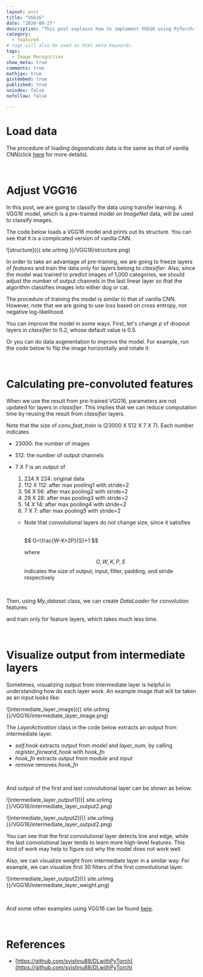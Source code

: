 ```yaml
---
layout: post
title: "VGG16"
date: "2020-08-27"
description: "This post explains how to implement VGG16 using PyTorch-from adjusting model for particular data to visualizing the output from intermediate layer using dogsandcats dataset."
category: 
  - featured
# tags will also be used as html meta keywords.
tags:
  - Image Recognition
show_meta: true
comments: true
mathjax: true
gistembed: true
published: true
noindex: false
nofollow: false

---
```


# Load data

The procedure of loading *dogsandcats* data is the same as that of vanilla CNN(click [here](https://github.com/ykkim123/Data_Science/blob/master/Vanilla_CNN/Vanilla_CNN-dogsandcats1.ipynb) for more details).

<code data-gist-id="722060d632bcf1d1d26bd96510325623" data-gist-file="VGG16-dogsandcats.py" data-gist-line="28-35,40,41-42"></code>

<br>

# Adjust VGG16

In this post, we are going to classify the data using transfer learning. A VGG16 model, which is a pre-trained model on *ImageNet* data, will be used to classify images.

The code below loads a VGG16 model and prints out its structure. You can see that it is a complicated version of vanilla CNN.

<code data-gist-id="722060d632bcf1d1d26bd96510325623" data-gist-file="VGG16-dogsandcats.py" data-gist-line="52-53,59"></code>

![structure]({{ site.urlimg }}/VGG16/structure.png)

In order to take an advantage of pre-training, we are going to freeze layers of *features* and train the data only for layers belong to *classifier*. Also, since the model was trained to predict images of 1,000 categories, we should adjust the number of output channels in the last linear layer so that the algorithm classifies images into either dog or cat.

<code data-gist-id="722060d632bcf1d1d26bd96510325623" data-gist-file="VGG16-dogsandcats.py" data-gist-line="65-68"></code>

The procedure of training the model is similar to that of vanilla CNN. However, note that we are going to use loss based on cross entropy, not negative log-likelihood.

<code data-gist-id="722060d632bcf1d1d26bd96510325623" data-gist-file="VGG16-dogsandcats.py" data-gist-line="74-105"></code>

<code data-gist-id="722060d632bcf1d1d26bd96510325623" data-gist-file="VGG16-dogsandcats.py" data-gist-line="111-125"></code>

You can improve the model in some ways. First, let's change *p* of dropout layers in *classifier* to 0.2, whose default value is 0.5.

<code data-gist-id="722060d632bcf1d1d26bd96510325623" data-gist-file="VGG16-dogsandcats.py" data-gist-line="151-155"></code>

Or you can do data augmentation to improve the model. For example, run the code below to flip the image horizontally and rotate it.

<code data-gist-id="722060d632bcf1d1d26bd96510325623" data-gist-file="VGG16-dogsandcats.py" data-gist-line="215-219"></code>

<br>

# Calculating pre-convoluted features

When we use the result from pre-trained VGG16, parameters are not updated for layers in *classifier*. This implies that we can reduce computation time by reusing the result from *classifier* layers.  

<code data-gist-id="722060d632bcf1d1d26bd96510325623" data-gist-file="VGG16-dogsandcats.py" data-gist-line="271-284,289-291"></code>

Note that the size of *conv_feat_train* is (23000 X 512 X 7 X 7). Each number indicates

- 23000: the number of images

- 512: the number of output channels

- 7 X 7 is an output of

  1. 224 X 224: original data
  2. 112 X 112: after max pooling1 with stride=2
  3. 56 X 56: after max pooling2 with stride=2
  4. 28 X 28: after max pooling3 with stride=2
  5. 14 X 14: after max pooling4 with stride=2
  6. 7 X 7: after max pooling5 with stride=2

  - Note that convolutional layers do not change size, since it satisfies

    <br>
    $$
    O=\frac{W-K+2P}{S}+1
    $$
    <br>

    where 
    $$
    O,W,K,P,S
    $$
     indicates the size of output, input, filter, padding, and stride respectively

<br>

Then, using *My_dataset* class, we can create *DataLoader* for convolution features

<code data-gist-id="722060d632bcf1d1d26bd96510325623" data-gist-file="VGG16-dogsandcats.py" data-gist-line="304-315,320-322,327-329"></code>

and train only for feature layers, which takes much less time.

<code data-gist-id="722060d632bcf1d1d26bd96510325623" data-gist-file="VGG16-dogsandcats.py" data-gist-line="335-364"></code>

<code data-gist-id="722060d632bcf1d1d26bd96510325623" data-gist-file="VGG16-dogsandcats.py" data-gist-line="370-378"></code>

<br>

# Visualize output from intermediate layers

Sometimes, visualizing output from intermediate layer is helpful in understanding how do each layer work. An example image that will be taken as an input looks like:

![intermediate_layer_image]({{ site.urlimg }}/VGG16/intermediate_layer_image.png)

The *LayerActivation* class in the code below extracts an output from intermediate layer.

<code data-gist-id="722060d632bcf1d1d26bd96510325623" data-gist-file="VGG16-dogsandcats.py" data-gist-line="436-446"></code>

- *self.hook* extracts output from *model* and *layer_num*, by calling *register_forward_hook* with *hook_fn*
- *hook_fn* extracts output from *module* and *input*
- *remove* removes *hook_fn*

<br>

And output of the first and last convolutional layer can be shown as below:

![intermediate_layer_output1]({{ site.urlimg }}/VGG16/intermediate_layer_output2.png)

![intermediate_layer_output2]({{ site.urlimg }}/VGG16/intermediate_layer_output2.png)

You can see that the first convolutional layer detects line and edge, while the last convolutional layer tends to learn more high-level features. This kind of work may help to figure out why the model does not work well. 

Also, we can visualize weight from intermediate layer in a similar way. For example, we can visualize first 30 filters of the first convolutional layer. 

![intermediate_layer_output2]({{ site.urlimg }}/VGG16/intermediate_layer_weight.png)

<br>

And some other examples using VGG16 can be found [here](https://github.com/ykkim123/Data_Science/tree/master/VGG16).

<br>

# References

- [https://github.com/svishnu88/DLwithPyTorch](https://github.com/svishnu88/DLwithPyTorch)

